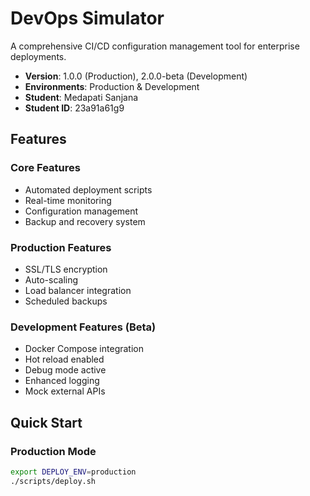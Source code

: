 # DevOps Simulator

A comprehensive CI/CD configuration management tool for enterprise deployments.

<!-- ## Project Status -->
- **Version**: 1.0.0 (Production), 2.0.0-beta (Development)
- **Environments**: Production & Development
- **Student**: Medapati Sanjana
- **Student ID**: 23a91a61g9

## Features

### Core Features
- Automated deployment scripts
- Real-time monitoring
- Configuration management
- Backup and recovery system

### Production Features
- SSL/TLS encryption
- Auto-scaling
- Load balancer integration
- Scheduled backups

### Development Features (Beta)
- Docker Compose integration
- Hot reload enabled
- Debug mode active
- Enhanced logging
- Mock external APIs

## Quick Start

### Production Mode
```bash
export DEPLOY_ENV=production
./scripts/deploy.sh
